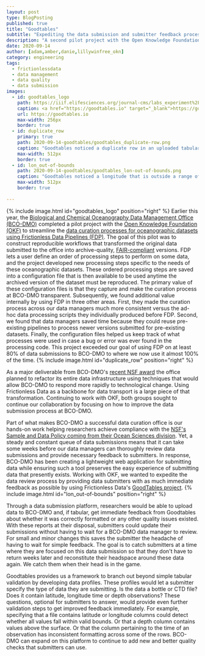 ```yaml
---
layout: post
type: BlogPosting
published: true
title: "Goodtables"
subtitle: "Expediting the data submission and submitter feedback process"
description: "A second pilot project with the Open Knowledge Foundation is focusing on immediate data quality feedback for BCO-DMO data contributors through a new data submission tool."
date: 2020-09-14
author: [adam,amber,danie,lillywinfree_okn]
category: engineering
tags: 
  - frictionlessdata
  - data management
  - data quality
  - data submission
images:
  - id: goodtables_logo
    path: https://iiif.elifesciences.org/journal-cms/labs_experiment%2F2017-10%2Ftitle_goodtables-logo.png/full/2000,/0/default.jpg
    caption: <a href="https://goodtables.io" target="_blank">https://goodtables.io</a>
    url: https://goodtables.io
    max-width: 256px
    border: true
  - id: duplicate_row
    primary: true
    path: 2020-09-14-goodtables/goodtables_duplicate-row.png
    caption: "Goodtables noticed a duplicate row in an uploaded tabular data file."
    max-width: 512px
    border: true
  - id: lon_out-of-bounds
    path: 2020-09-14-goodtables/goodtables_lon-out-of-bounds.png
    caption: "Goodtables noticed a longitude that is outside a range of -180 to 180. This happended because BCO-DMO recommends using decimal degrees format between -180 t0 180 and defined a Goodtables check for longitude fields."
    max-width: 512px
    border: true
    
---
```


{% include image.html id="goodtables_logo" position="right" %}
Earlier this year, the [Biological and Chemical Oceanography Data Management Office (BCO-DMO)](https://www.bco-dmo.org) completed a pilot project with the [Open Knowledge Foundation (OKF)](https://okfn.org/) to streamline the [data curation processes for oceanographic datasets using Frictionless Data Pipelines (FDP)](https://blog.okfn.org/2020/02/10/frictionless-data-pipelines-for-ocean-science/). The goal of this pilot was to construct reproducible workflows that transformed the original data submitted to the office into archive-quality, [FAIR-compliant](https://doi.org/10.1038/sdata.2016.18) versions. FDP lets a user define an order of processing steps to perform on some data, and the project developed new processing steps specific to the needs of these oceanographic datasets. These ordered processing steps are saved into a configuration file that is then available to be used anytime the archived version of the dataset must be reproduced. The primary value of these configuration files is that they capture and make the curation process at BCO-DMO transparent. Subsequently, we found additional value internally by using FDP in three other areas. First, they made the curation process across our data managers much more consistent versus the ad-hoc data processing scripts they individually produced before FDP. Second, we found that data managers saved time because they could reuse pre-existing pipelines to process newer versions submitted for pre-existing datasets. Finally, the configuration files helped us keep track of what processes were used in case a bug or error was ever found in the processing code. This project exceeded our goal of using FDP on at least 80% of data submissions to BCO-DMO to where we now use it almost 100% of the time. 
{% include image.html id="duplicate_row" position="right" %}
	
As a major deliverable from BCO-DMO's [recent NSF award](https://www.nsf.gov/awardsearch/showAward?AWD_ID=1924618) the office planned to refactor its entire data infrastructure using techniques that would allow BCO-DMO to respond more rapidly to technological change. Using Frictionless Data as a backbone for data transport is a large piece of that transformation. Continuing to work with OKF, both groups sought to continue our collaboration by focusing on how to improve the data submission process at BCO-DMO. 

Part of what makes BCO-DMO a successful data curation office is our hands-on work helping researchers achieve compliance with the [NSF's Sample and Data Policy coming from their Ocean Sciences division](https://www.nsf.gov/pubs/2017/nsf17037/nsf17037.jsp). Yet, a steady and constant queue of data submissions means that it can take some weeks before our data managers can thoroughly review data submissions and provide necessary feedback to submitters. In response, BCO-DMO has been creating a lightweight web application for submitting data while ensuring such a tool preserves the easy experience of submitting data that presently exists. Working with OKF, we wanted to expedite the data review process by providing data submitters with as much immediate feedback as possible by using Frictionless Data's [GoodTables project](https://goodtables.io).
{% include image.html id="lon_out-of-bounds" position="right" %}

Through a data submission platform, researchers would be able to upload data to BCO-DMO and, if tabular, get immediate feedback from Goodtables about whether it was correctly formatted or any other quality issues existed. With these reports at their disposal, submitters could update their submissions without having to wait for a BCO-DMO data manager to review. For small and minor changes this saves the submitter the headache of having to wait for simple feedback. The goal is to catch submitters at a time where they are focused on this data submission so that they don't have to return weeks later and reconstitute their headspace around these data again. We catch them when their head is in the game. 

Goodtables provides us a framework to branch out beyond simple tabular validation by developing data profiles. These profiles would let a submitter specify the type of data they are submitting. Is the data a bottle or CTD file? Does it contain latitude, longitude time or depth observations? These questions, optional for submitters to answer, would provide even further validation steps to get improved feedback immediately. For example, specifying that a file contains latitude or longitude columns could detect whether all values fall within valid bounds. Or that a depth column contains values above the surface. Or that the column pertaining to the time of an observation has inconsistent formatting across some of the rows. BCO-DMO can expand on this platform to continue to add new and better quality checks that submitters can use.

